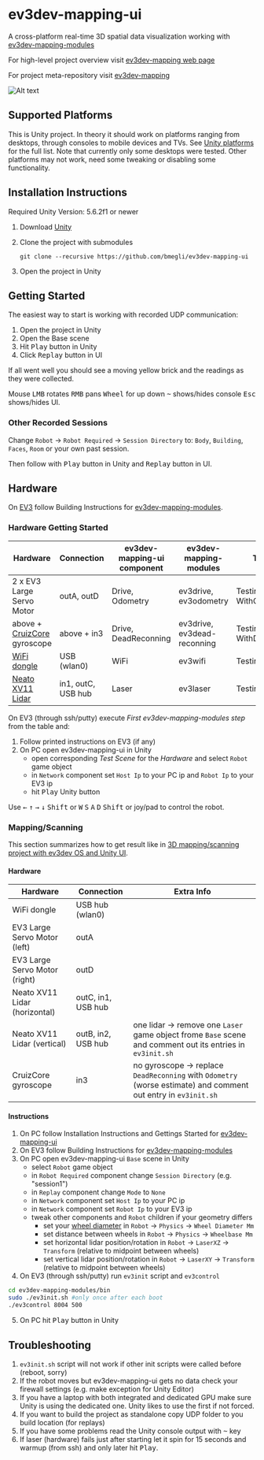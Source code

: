 # ev3dev-mapping-ui
A cross-platform real-time 3D spatial data visualization working with [ev3dev-mapping-modules](https://github.com/bmegli/ev3dev-mapping-modules)

For high-level project overview visit [ev3dev-mapping web page](http://www.ev3dev.org/projects/2016/08/07/Mapping/)

For project meta-repository visit [ev3dev-mapping](https://github.com/bmegli/ev3dev-mapping)

![Alt text](https://user-images.githubusercontent.com/9095769/28491647-2beeb06a-6ef5-11e7-930e-611803ae11e0.png "ev3dev-mapping-ui screenshot")

## Supported Platforms

This is Unity project. In theory it should work on platforms ranging from desktops, through consoles to mobile devices and TVs.
See [Unity platforms](https://unity3d.com/unity/multiplatform) for the full list. Note that currently only some desktops were tested.
Other platforms may not work, need some tweaking or disabling some functionality.

## Installation Instructions

Required Unity Version: 5.6.2f1 or newer

1. Download [Unity](https://unity3d.com/)
2. Clone the project with submodules

    `git clone --recursive https://github.com/bmegli/ev3dev-mapping-ui`
3. Open the project in Unity

## Getting Started

The easiest way to start is working with recorded UDP communication:

1. Open the project in Unity
2. Open the Base scene
3. Hit <kbd>Play</kbd> button in Unity
4. Click <kbd>Replay</kbd> button in UI

If all went well you should see a moving yellow brick and the readings as they were collected.

Mouse <kbd>LMB</kbd> rotates <kbd>RMB</kbd> pans <kbd>Wheel</kbd> for up down <kbd>~</kbd> shows/hides console <kbd>Esc</kbd> shows/hides UI.

### Other Recorded Sessions

Change `Robot` -> `Robot Required` -> `Session Directory` to: `Body`, `Building`, `Faces`, `Room` or your own past session.

Then follow with <kbd>Play</kbd> button in Unity and <kbd>Replay</kbd> button in UI.

## Hardware

On [EV3] follow Building Instructions for [ev3dev-mapping-modules](https://github.com/bmegli/ev3dev-mapping-modules).

[EV3]: https://www.lego.com/en-us/mindstorms/products/mindstorms-ev3-31313

### Hardware Getting Started

| Hardware                      | Connection            | ev3dev-mapping-ui component | ev3dev-mapping-modules      | Test Scene                        | First ev3dev-mapping-modules step
| ------------------------------|-----------------------|-----------------------------|-----------------------------|-----------------------------------|------------------------
| 2 x EV3 Large Servo Motor     | outA, outD            | Drive, Odometry             | ev3drive, ev3odometry       | TestingTheDrive WithOdometry      | `./ev3control 8004 500`
| above + [CruizCore] gyroscope | above + in3           | Drive, DeadReconning        | ev3drive, ev3dead-reconning | TestingTheDrive WithDeadReconning | `sudo ./TestingTheDriveWithDeadReconning.sh`
| [WiFi dongle]                 | USB (wlan0)           | WiFi                        | ev3wifi                     | TestingTheWiFi                    | `./ev3control 8004 500`
| [Neato XV11 Lidar]            | in1, outC, USB hub    | Laser                       | ev3laser                    | TestingTheLidar                   | `./TestingTheLidar.sh`

[CruizCore]: http://docs.ev3dev.org/projects/lego-linux-drivers/en/ev3dev-jessie/sensor_data.html#microinfinity-digital-gyroscope-and-accelerometer
[WiFi dongle]: http://www.ev3dev.org/docs/networking/#with-a-wi-fi-dongle
[Neato XV11 Lidar]: http://www.ev3dev.org/docs/tutorials/using-xv11-lidar/

On EV3 (through ssh/putty) execute *First ev3dev-mapping-modules step* from the table and:

1. Follow printed instructions on EV3 (if any)
2. On PC open ev3dev-mapping-ui in Unity 
    - open corresponding *Test Scene* for the *Hardware* and select `Robot` game object 
    - in `Network` component set `Host Ip` to your PC ip and `Robot Ip` to your EV3 ip
    - hit <kbd>Play</kbd> Unity button

Use <kbd>←</kbd> <kbd>↑</kbd> <kbd>→</kbd> <kbd>↓</kbd> <kbd>Shift</kbd> or <kbd>W</kbd> <kbd>S</kbd> <kbd>A</kbd> <kbd>D</kbd> <kbd>Shift</kbd> or joy/pad to control the robot.
	
### Mapping/Scanning

This section summarizes how to get result like in [3D mapping/scanning project with ev3dev OS and Unity UI](https://www.youtube.com/watch?v=9o_Fi8bHdvs).

#### Hardware

| Hardware                      | Connection         | Extra Info                                                                                                     | 
| ------------------------------|--------------------|----------------------------------------------------------------------------------------------------------------|
| WiFi dongle                   | USB hub (wlan0)    |                                                                                                                |
| EV3 Large Servo Motor (left)  | outA               |                                                                                                                |
| EV3 Large Servo Motor (right) | outD               |                                                                                                                |
| Neato XV11 Lidar (horizontal) | outC, in1, USB hub |                                                                                                                |
| Neato XV11 Lidar (vertical)   | outB, in2, USB hub | one lidar -> remove one `Laser` game object frome `Base` scene and comment out its entries in `ev3init.sh`     |
| CruizCore gyroscope           | in3                | no gyroscope -> replace `DeadReconning` with `Odometry` (worse estimate) and comment out entry in `ev3init.sh` |

#### Instructions

1. On PC follow Installation Instructions and Gettings Started for [ev3dev-mapping-ui](https://github.com/bmegli/ev3dev-mapping-ui)
2. On EV3 follow Building Instructions for [ev3dev-mapping-modules](https://github.com/bmegli/ev3dev-mapping-modules)
3. On PC open ev3dev-mapping-ui `Base` scene in Unity
    - select `Robot` game object
	- in `Robot Required` component change `Session Directory` (e.g. "session1")
	- in `Replay` component change `Mode` to `None`
    - in `Network` component set `Host Ip` to your PC ip
	- in `Network` component set `Robot Ip` to your EV3 ip
	- tweak other components and `Robot` children if your geometry differs 
		- set your [wheel diameter] in `Robot` -> `Physics` -> `Wheel Diameter Mm`
		- set distance between wheels in `Robot` -> `Physics` -> `Wheelbase Mm`
		- set horizontal lidar position/rotation in `Robot` -> `LaserXZ` -> `Transform` (relative to midpoint between wheels)
		- set vertical lidar position/rotation in `Robot` -> `LaserXY` -> `Transform` (relative to midpoint between wheels)
4. On EV3 (through ssh/putty) run `ev3init` script and `ev3control`
``` bash
cd ev3dev-mapping-modules/bin
sudo ./ev3init.sh #only once after each boot
./ev3control 8004 500
```
5. On PC hit <kbd>Play</kbd> button in Unity

[wheel diameter]: http://wheels.sariel.pl/

## Troubleshooting

1. `ev3init.sh` script will not work if other init scripts were called before (reboot, sorry)
2. If the robot moves but ev3dev-mapping-ui gets no data check your firewall settings (e.g. make exception for Unity Editor)
3. If you have a laptop with both integrated and dedicated GPU make sure Unity is using the dedicated one. Unity likes to use the first if not forced.
4. If you want to build the project as standalone copy UDP folder to you build location (for replays)
5. If you have some problems read the Unity console output with <kbd>~</kbd> key
6. If laser (hardware) fails just after starting let it spin for 15 seconds and warmup (from ssh) and only later hit <kbd>Play</kbd>.
